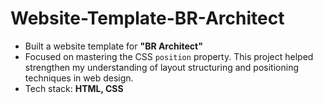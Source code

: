 # Website-Template-BR-Architect
- Built a website template for **"BR Architect"**
- Focused on mastering the CSS `position` property. This project helped strengthen my understanding of layout structuring and positioning techniques in web design.
- Tech stack: **HTML, CSS**

